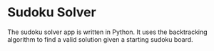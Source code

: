 # Sudoku Solver
The sudoku solver app is written in Python. It uses the backtracking algorithm to find a valid solution given a starting sudoku board.
